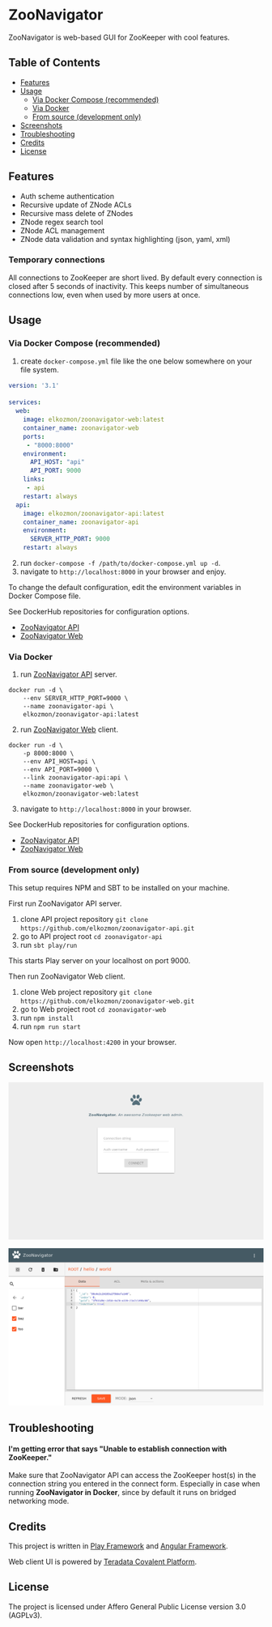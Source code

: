 ZooNavigator
============

ZooNavigator is web-based GUI for ZooKeeper with cool features.

Table of Contents
-----------------

  * [Features](#features)
  * [Usage](#usage)
     * [Via Docker Compose (recommended)](#via-docker-compose-recommended)
     * [Via Docker](#via-docker)
     * [From source (development only)](#from-source-development-only)
  * [Screenshots](#screenshots)
  * [Troubleshooting](#troubleshooting)
  * [Credits](#credits)
  * [License](#license)
      
Features
--------

- Auth scheme authentication
- Recursive update of ZNode ACLs
- Recursive mass delete of ZNodes
- ZNode regex search tool
- ZNode ACL management
- ZNode data validation and syntax highlighting (json, yaml, xml)

### Temporary connections

All connections to ZooKeeper are short lived. By default every connection is closed after 5 seconds of inactivity. This keeps number of simultaneous connections low, even when used by more users at once.

Usage
-----

### Via Docker Compose (recommended)

1. create `docker-compose.yml` file like the one below somewhere on your file system.
```yaml
version: '3.1'

services:
  web:
    image: elkozmon/zoonavigator-web:latest
    container_name: zoonavigator-web
    ports:
     - "8000:8000"
    environment:
      API_HOST: "api"
      API_PORT: 9000
    links:
     - api
    restart: always
  api:
    image: elkozmon/zoonavigator-api:latest
    container_name: zoonavigator-api
    environment:
      SERVER_HTTP_PORT: 9000
    restart: always
```
2. run `docker-compose -f /path/to/docker-compose.yml up -d`. 
3. navigate to `http://localhost:8000` in your browser and enjoy.

To change the default configuration, edit the environment variables in Docker Compose file. 

See DockerHub repositories for configuration options.

- [ZooNavigator API](https://hub.docker.com/r/elkozmon/zoonavigator-api/)
- [ZooNavigator Web](https://hub.docker.com/r/elkozmon/zoonavigator-web/)

### Via Docker

1. run [ZooNavigator API](https://hub.docker.com/r/elkozmon/zoonavigator-api/) server.
```docker
docker run -d \
    --env SERVER_HTTP_PORT=9000 \
    --name zoonavigator-api \
    elkozmon/zoonavigator-api:latest
```
2. run [ZooNavigator Web](https://hub.docker.com/r/elkozmon/zoonavigator-web/) client.
```docker
docker run -d \
    -p 8000:8000 \
    --env API_HOST=api \
    --env API_PORT=9000 \
    --link zoonavigator-api:api \
    --name zoonavigator-web \
    elkozmon/zoonavigator-web:latest
```
3. navigate to `http://localhost:8000` in your browser.

See DockerHub repositories for configuration options.

- [ZooNavigator API](https://hub.docker.com/r/elkozmon/zoonavigator-api/)
- [ZooNavigator Web](https://hub.docker.com/r/elkozmon/zoonavigator-web/)

### From source (development only)

This setup requires NPM and SBT to be installed on your machine.

First run ZooNavigator API server.

1. clone API project repository `git clone https://github.com/elkozmon/zoonavigator-api.git`
2. go to API project root `cd zoonavigator-api`
3. run `sbt play/run`

This starts Play server on your localhost on port 9000.

Then run ZooNavigator Web client.

1. clone Web project repository `git clone https://github.com/elkozmon/zoonavigator-web.git`
2. go to Web project root `cd zoonavigator-web`
3. run `npm install`
4. run `npm run start`

Now open `http://localhost:4200` in your browser.

Screenshots
-----------

![Connect form](/images/connect-form.png)

![ZNode data editor](/images/znode-data-editor.png)

Troubleshooting
---------------

#### I'm getting error that says "Unable to establish connection with ZooKeeper."

Make sure that ZooNavigator API can access the ZooKeeper host(s) in the connection string you entered in the connect form. Especially in case when running **ZooNavigator in Docker**, since by default it runs on bridged networking mode.

Credits
-------

This project is written in [Play Framework](https://github.com/playframework/playframework) and [Angular Framework](https://github.com/angular/angular).

Web client UI is powered by [Teradata Covalent Platform](https://github.com/Teradata/covalent).

License
-------

The project is licensed under Affero General Public License version 3.0 (AGPLv3).
